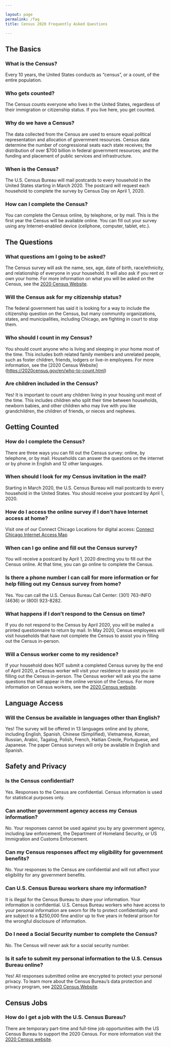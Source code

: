 ```yaml
---

layout: page
permalink: /faq
title: Census 2020 Frequently Asked Questions

---
```

  

## The Basics

### What is the Census?
Every 10 years, the United States conducts as “census”, or a count, of the entire population.

### Who gets counted?
The Census counts everyone who lives in the United States, regardless of their immigration or citizenship status. If you live here, you get counted.

### Why do we have a Census?
The data collected from the Census are used to ensure equal political representation and allocation of government resources. Census data determine the number of congressional seats each state receives; the distribution of over $700 billion in federal government resources; and the funding and placement of public services and infrastructure.

### When is the Census?
The U.S. Census Bureau will mail postcards to every household in the United States starting in March 2020. The postcard will request each household to complete the survey by Census Day on April 1, 2020. 

### How can I complete the Census?
You can complete the Census online, by telephone, or by mail. This is the first year the Census will be available online. You can fill out your survey using any Internet-enabled device (cellphone, computer, tablet, etc.). 

## The Questions
### What questions am I going to be asked?
The Census survey will ask the name, sex, age, date of birth, race/ethnicity, and relationship of everyone in your household. It will also ask if you rent or own your home. For more information on what you will be asked on the Census, see the [2020 Census Website]( https://2020census.gov/en/about-questions.html). 
### Will the Census ask for my citizenship status?
The federal government has said it is looking for a way to include the citizenship question on the Census, but many community organizations, states, and municipalities, including Chicago, are fighting in court to stop them. 
### Who should I count in my Census? 
You should count anyone who is living and sleeping in your home most of the time. This includes both related family members and unrelated people, such as foster children, friends, lodgers or live-in employees.  For more information, see the [2020 Census Website] (https://2020census.gov/en/who-to-count.html)
### Are children included in the Census?
Yes! It is important to count any children living in your housing unit most of the time. This includes children who split their time between households, newborn babies, and other children who may live with you like grandchildren, the children of friends, or nieces and nephews. 

## Getting Counted
### How do I complete the Census?
There are three ways you can fill out the Census survey: online, by telephone, or by mail. Households can answer the questions on the internet or by phone in English and 12 other languages.
### When should I look for my Census invitation in the mail?
Starting in March 2020, the U.S. Census Bureau will mail postcards to every household in the United States. You should receive your postcard by April 1, 2020. 
### How do I access the online survey if I don’t have Internet access at home?
Visit one of our Connect Chicago Locations for digital access: [Connect Chicago Internet Access Map](https://data.cityofchicago.org/Education/Connect-Chicago-Locations-Map/4jzv-pgsc)
<!-- 
<div><p style="margin-bottom:3px"><a href="https://data.cityofchicago.org/Education/Connect-Chicago-Locations-Map/4jzv-pgsc" target="_blank" style="font-size:12px;font-weight:bold;text-decoration:none;color:#333333;font-family:arial;">Connect Chicago Locations - Map</a></p><iframe width="500px" title="Connect Chicago Locations - Map" height="425px" src="https://data.cityofchicago.org/w/4jzv-pgsc/3q3f-6823?cur=mNwlwoniwtj&from=root" frameborder="0"scrolling="no"><a href="https://data.cityofchicago.org/Education/Connect-Chicago-Locations-Map/4jzv-pgsc" title="Connect Chicago Locations - Map" target="_blank">Connect Chicago Locations - Map</a></iframe><p><a href="http://www.socrata.com/" target="_blank">Powered by Socrata</a></p></div> -->

### When can I go online and fill out the Census survey?
You will receive a postcard by April 1, 2020 directing you to fill out the Census online. At that time, you can go online to complete the Census. 
### Is there a phone number I can call for more information or for help filling out my Census survey from home?
Yes. You can call the U.S. Census Bureau Call Center: (301) 763-INFO (4636) or (800) 923-8282.
### What happens if I don’t respond to the Census on time?
If you do not respond to the Census by April 2020, you will be mailed a printed questionnaire to return by mail. In May 2020, Census employees will visit households that have not complete the Census to assist you in filling out the Census in-person. 
### Will a Census worker come to my residence?
If your household does NOT submit a completed Census survey by the end of April 2020, a Census worker will visit your residence to assist you in filling out the Census in-person. The Census worker will ask you the same questions that will appear in the online version of the Census. For more information on Census workers, see the [2020 Census website](https://www.census.gov/about/regions/chicago/contact/identify.html). 

## Language Access
### Will the Census be available in languages other than English?
Yes! The survey will be offered in 13 languages online and by phone, including English, Spanish, Chinese (Simplified), Vietnamese, Korean, Russian, Arabic, Tagalog, Polish, French, Haitian Creole, Portuguese, and Japanese. The paper Census surveys will only be available in English and Spanish. 

## Safety and Privacy
### Is the Census confidential?
Yes. Responses to the Census are confidential. Census information is used for statistical purposes only. 
### Can another government agency access my Census information?
No. Your responses cannot be used against you by any government agency, including law enforcement, the Department of Homeland Security, or US Immigration and Customs Enforcement.
### Can my Census responses affect my eligibility for government benefits?
No. Your responses to the Census are confidential and will not affect your eligibility for any government benefits. 
### Can U.S. Census Bureau workers share my information?
It is illegal for the Census Bureau to share your information. Your information is confidential. U.S. Census Bureau workers who have access to your personal information are sworn for life to protect confidentiality and are subject to a $250,000 fine and/or up to five years in federal prison for the wrongful disclosure of information.  
### Do I need a Social Security number to complete the Census?
No. The Census will never ask for a social security number.  
### Is it safe to submit my personal information to the U.S. Census Bureau online?
Yes! All responses submitted online are encrypted to protect your personal privacy. To learn more about the Census Bureau’s data protection and privacy program, see [2020 Census Website](https://www.census.gov/about/policies/privacy.html). 
## Census Jobs
### How do I get a job with the U.S. Census Bureau?
There are temporary part-time and full-time job opportunities with the US Census Bureau to support the 2020 Census. For more information visit the [2020 Census website]( https://www.census.gov/about/regions/chicago/jobs/all.html).
